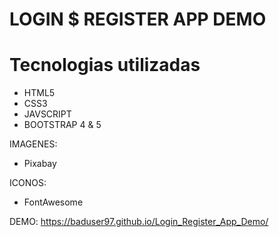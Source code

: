 # LOGIN $ REGISTER APP DEMO

# Tecnologias utilizadas

- HTML5
- CSS3
- JAVSCRIPT
- BOOTSTRAP 4 & 5

IMAGENES:

- Pixabay

ICONOS:

- FontAwesome

DEMO: https://baduser97.github.io/Login_Register_App_Demo/